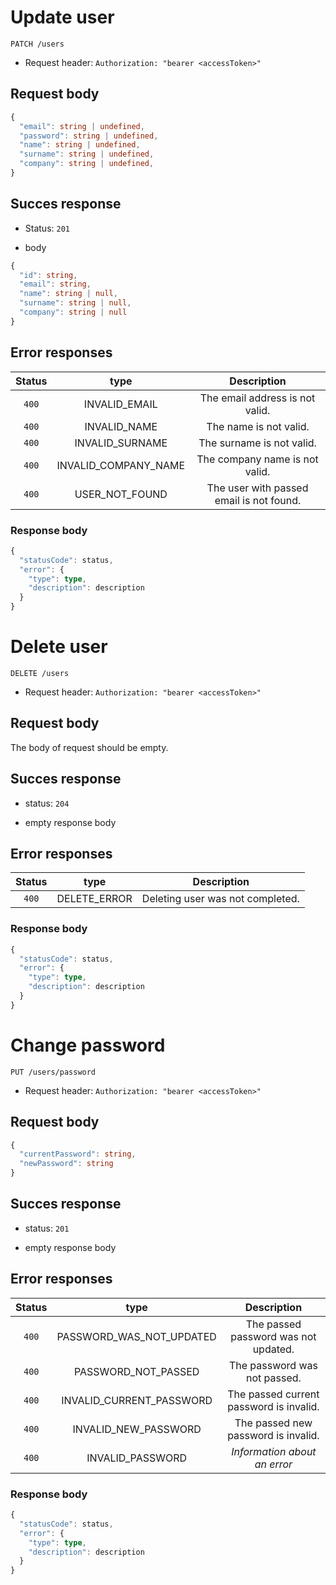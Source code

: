 # Update user

```http
PATCH /users
```

- Request header: `Authorization: "bearer <accessToken>"`

## Request body

```typeScript
{
  "email": string | undefined,
  "password": string | undefined,
  "name": string | undefined,
  "surname": string | undefined,
  "company": string | undefined,
}
```

## Succes response

- Status: `201`

- body

```typeScript
{
  "id": string,
  "email": string,
  "name": string | null,
  "surname": string | null,
  "company": string | null
}
```

## Error responses

| Status |         type         |               Description                |
| :----: | :------------------: | :--------------------------------------: |
| `400`  |    INVALID_EMAIL     |     The email address is not valid.      |
| `400`  |     INVALID_NAME     |          The name is not valid.          |
| `400`  |   INVALID_SURNAME    |        The surname is not valid.         |
| `400`  | INVALID_COMPANY_NAME |      The company name is not valid.      |
| `400`  |    USER_NOT_FOUND    | The user with passed email is not found. |

### Response body

```typeScript
{
  "statusCode": status,
  "error": {
    "type": type,
    "description": description
  }
}
```

# Delete user

```http
DELETE /users
```

- Request header: `Authorization: "bearer <accessToken>"`

## Request body

The body of request should be empty.

## Succes response

- status: `204`

- empty response body

## Error responses

| Status |     type     |           Description            |
| :----: | :----------: | :------------------------------: |
| `400`  | DELETE_ERROR | Deleting user was not completed. |

### Response body

```typeScript
{
  "statusCode": status,
  "error": {
    "type": type,
    "description": description
  }
}
```

# Change password

```http
PUT /users/password
```

- Request header: `Authorization: "bearer <accessToken>"`

## Request body

```typescript
{
  "currentPassword": string,
  "newPassword": string
}
```

## Succes response

- status: `201`

- empty response body

## Error responses

| Status |           type           |               Description               |
| :----: | :----------------------: | :-------------------------------------: |
| `400`  | PASSWORD_WAS_NOT_UPDATED |  The passed password was not updated.   |
| `400`  |   PASSWORD_NOT_PASSED    |      The password was not passed.       |
| `400`  | INVALID_CURRENT_PASSWORD | The passed current password is invalid. |
| `400`  |   INVALID_NEW_PASSWORD   |   The passed new password is invalid.   |
| `400`  |     INVALID_PASSWORD     |      _Information about an error_       |

### Response body

```typeScript
{
  "statusCode": status,
  "error": {
    "type": type,
    "description": description
  }
}
```
